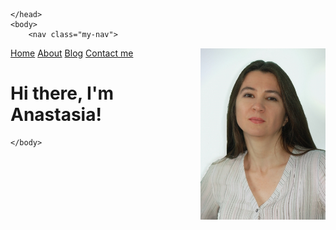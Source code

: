 
<html>
	<head>
		<title>Easy Breezy English</title>
	
  <style>
    .my-image {
      float: right;
      margin-left: 20px;
      margin-top: -30px;
      
    }
  </style>
  <style>
    .my-nav a {
      margin-right: 20px;
    }
  </style>
	</head>
	<body>
		<nav class="my-nav">
  <a href="/">Home</a>
  <a href="/about">About</a>
  <a href="/blog">Blog</a>
  <a href="/contact">Contact me</a>
</nav>
  <img src="pics/photo.jpg" class="my-image" width="200">
		<div class="container">
    		<div class="blurb">
        		<h1>Hi there, I'm Anastasia!</h1>
    		</div><!-- /.blurb -->
		</div><!-- /.container -->
		
	</body>
</html>
